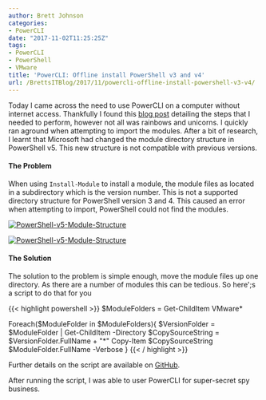 ```yaml
---
author: Brett Johnson
categories:
- PowerCLI
date: "2017-11-02T11:25:25Z"
tags:
- PowerCLI
- PowerShell
- VMware
title: 'PowerCLI: Offline install PowerShell v3 and v4'
url: /BrettsITBlog/2017/11/powercli-offline-install-powershell-v3-v4/
---
```



Today I came across the need to use PowerCLI on a computer without internet access. Thankfully I found this [blog post](https://blogs.vmware.com/PowerCLI/2017/04/powercli-install-process-powershell-gallery.html) detailing the steps that I needed to perform, however not all was rainbows and unicorns. I quickly ran aground when attempting to import the modules. After a bit of research, I learnt that Microsoft had changed the module directory structure in PowerShell v5. This new structure is not compatible with previous versions.

#### **The Problem**

When using `Install-Module` to install a module, the module files as located in a subdirectory which is the version number. This is not a supported directory structure for PowerShell version 3 and 4. This caused an error when attempting to import, PowerShell could not find the modules.

[![PowerShell-v5-Module-Structure](/assets/images/2017/11/PowerShell-v5-Module-Structure.png)]({{site.url}}/assets/images/2017/11/PowerShell-v5-Module-Structure.png)

[![PowerShell-v5-Module-Structure](/assets/images/2017/11/PowerShell-v3v4-Module-Structure.png)]({{site.url}}/assets/images/2017/11/PowerShell-v3v4-Module-Structure.png)

#### The Solution

The solution to the problem is simple enough, move the module files up one directory. As there are a number of modules this can be tedious. So here';s a script to do that for you

{{< highlight powershell >}}
$ModuleFolders = Get-ChildItem VMware*

Foreach($ModuleFolder in $ModuleFolders){
    $VersionFolder = $ModuleFolder | Get-ChildItem -Directory
    $CopySourceString = $VersionFolder.FullName + "\*"
    Copy-Item $CopySourceString $ModuleFolder.FullName -Verbose
}
{{< / highlight >}}

Further details on the script are available on [GitHub](https://github.com/SDBrett/powershellScripts/tree/master/powerCLIOfflineInstallFix).

After running the script, I was able to user PowerCLI for super-secret spy business.

&nbsp;